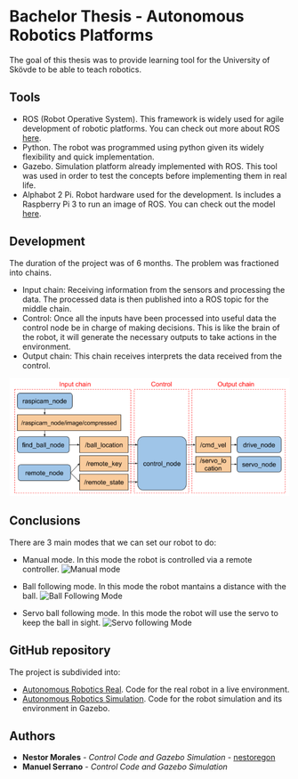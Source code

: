 # Bachelor Thesis - Autonomous Robotics Platforms
The goal of this thesis was to provide learning tool for the University of Skövde to be able to teach robotics.  

## Tools 
- ROS (Robot Operative System). This framework is widely used for agile development of robotic platforms. You can check out more about ROS [here](https://www.ros.org/).
- Python. The robot was programmed using python given its widely flexibility and quick implementation.
- Gazebo. Simulation platform already implemented with ROS. This tool was used in order to test the concepts before implementing them in real life.
- Alphabot 2 Pi. Robot hardware used for the development. Is includes a Raspberry Pi 3 to run an image of ROS. You can check out the model [here](https://www.waveshare.com/wiki/AlphaBot2-Pi).

## Development
The duration of the project was of 6 months. The problem was fractioned into chains.
- Input chain: Receiving information from the sensors and processing the data. The processed data is then published into a ROS topic for the middle chain.
- Control: Once all the inputs have been processed into useful data the control node be in charge of making decisions. This is like the brain of the robot, it will generate the necessary outputs to take actions in the environment.
- Output chain: This chain receives interprets the data received from the control.

![Schema](../images/thesis_schema_nodes.png)

## Conclusions

There are 3 main modes that we can set our robot to do:

- Manual mode. In this mode the robot is controlled via a remote controller.
![Manual mode](../images/thesis_manual_mode.gif)

- Ball following mode. In this mode the robot mantains a distance with the ball.
![Ball Following Mode](../images/thesis_ball_following_mode.gif)

- Servo ball following mode. In this mode the robot will use the servo to keep the ball in sight.
![Servo following Mode](../images/thesis_ball_following_mode.gif)

## GitHub repository
The project is subdivided into:
- [Autonomous Robotics Real](https://github.com/nestoregon/alphabot2pi_real). Code for the real robot in a live environment.
- [Autonomous Robotics Simulation](https://github.com/nestoregon/alphabot2pi_simulation). Code for the robot simulation and its environment in Gazebo.

## Authors

* **Nestor Morales** - *Control Code and Gazebo Simulation* - [nestoregon](https://github.com/nestoregon)
* **Manuel Serrano** - *Control Code and Gazebo Simulation*
